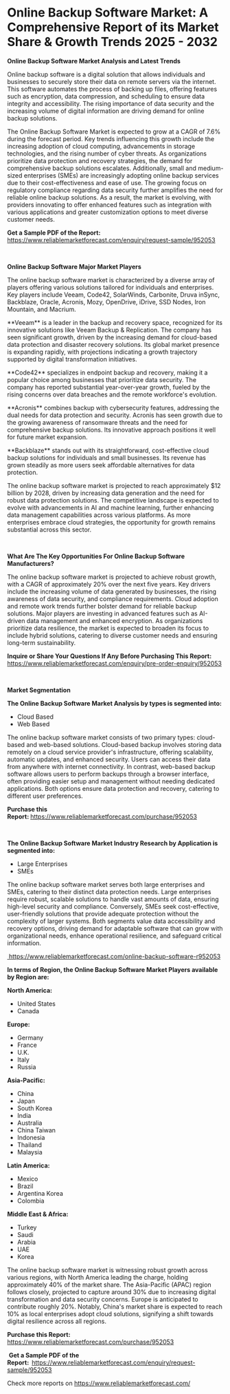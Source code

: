 <p><h1>Online Backup Software Market: A Comprehensive Report of its Market Share & Growth Trends 2025 - 2032</h1></p><p><strong>Online Backup Software Market Analysis and Latest Trends</strong></p>
<p><p>Online backup software is a digital solution that allows individuals and businesses to securely store their data on remote servers via the internet. This software automates the process of backing up files, offering features such as encryption, data compression, and scheduling to ensure data integrity and accessibility. The rising importance of data security and the increasing volume of digital information are driving demand for online backup solutions.</p><p>The Online Backup Software Market is expected to grow at a CAGR of 7.6% during the forecast period. Key trends influencing this growth include the increasing adoption of cloud computing, advancements in storage technologies, and the rising number of cyber threats. As organizations prioritize data protection and recovery strategies, the demand for comprehensive backup solutions escalates. Additionally, small and medium-sized enterprises (SMEs) are increasingly adopting online backup services due to their cost-effectiveness and ease of use. The growing focus on regulatory compliance regarding data security further amplifies the need for reliable online backup solutions. As a result, the market is evolving, with providers innovating to offer enhanced features such as integration with various applications and greater customization options to meet diverse customer needs.</p></p>
<p><strong>Get a Sample PDF of the Report:&nbsp;</strong> <a href="https://www.reliablemarketforecast.com/enquiry/request-sample/952053?utm_campaign=3029&utm_medium=2&utm_source=Github&utm_content=ia&utm_term=06032025&utm_id=online-backup-software">https://www.reliablemarketforecast.com/enquiry/request-sample/952053</a></p>
<p>&nbsp;</p>
<p><strong>Online Backup Software Major Market Players</strong></p>
<p><p>The online backup software market is characterized by a diverse array of players offering various solutions tailored for individuals and enterprises. Key players include Veeam, Code42, SolarWinds, Carbonite, Druva inSync, Backblaze, Oracle, Acronis, Mozy, OpenDrive, iDrive, SSD Nodes, Iron Mountain, and Macrium.</p><p>**Veeam** is a leader in the backup and recovery space, recognized for its innovative solutions like Veeam Backup & Replication. The company has seen significant growth, driven by the increasing demand for cloud-based data protection and disaster recovery solutions. Its global market presence is expanding rapidly, with projections indicating a growth trajectory supported by digital transformation initiatives.</p><p>**Code42** specializes in endpoint backup and recovery, making it a popular choice among businesses that prioritize data security. The company has reported substantial year-over-year growth, fueled by the rising concerns over data breaches and the remote workforce's evolution.</p><p>**Acronis** combines backup with cybersecurity features, addressing the dual needs for data protection and security. Acronis has seen growth due to the growing awareness of ransomware threats and the need for comprehensive backup solutions. Its innovative approach positions it well for future market expansion.</p><p>**Backblaze** stands out with its straightforward, cost-effective cloud backup solutions for individuals and small businesses. Its revenue has grown steadily as more users seek affordable alternatives for data protection.</p><p>The online backup software market is projected to reach approximately $12 billion by 2028, driven by increasing data generation and the need for robust data protection solutions. The competitive landscape is expected to evolve with advancements in AI and machine learning, further enhancing data management capabilities across various platforms. As more enterprises embrace cloud strategies, the opportunity for growth remains substantial across this sector.</p></p>
<p>&nbsp;</p>
<p><strong>What Are The Key Opportunities For Online Backup Software Manufacturers?</strong></p>
<p><p>The online backup software market is projected to achieve robust growth, with a CAGR of approximately 20% over the next five years. Key drivers include the increasing volume of data generated by businesses, the rising awareness of data security, and compliance requirements. Cloud adoption and remote work trends further bolster demand for reliable backup solutions. Major players are investing in advanced features such as AI-driven data management and enhanced encryption. As organizations prioritize data resilience, the market is expected to broaden its focus to include hybrid solutions, catering to diverse customer needs and ensuring long-term sustainability.</p></p>
<p><strong>Inquire or Share Your Questions If Any Before Purchasing This Report:</strong> <a href="https://www.reliablemarketforecast.com/enquiry/pre-order-enquiry/952053?utm_campaign=3029&utm_medium=2&utm_source=Github&utm_content=ia&utm_term=06032025&utm_id=online-backup-software">https://www.reliablemarketforecast.com/enquiry/pre-order-enquiry/952053</a></p>
<p>&nbsp;</p>
<p><strong>Market Segmentation</strong></p>
<p><strong>The Online Backup Software Market Analysis by types is segmented into:</strong></p>
<p><ul><li>Cloud Based</li><li>Web Based</li></ul></p>
<p><p>The online backup software market consists of two primary types: cloud-based and web-based solutions. Cloud-based backup involves storing data remotely on a cloud service provider's infrastructure, offering scalability, automatic updates, and enhanced security. Users can access their data from anywhere with internet connectivity. In contrast, web-based backup software allows users to perform backups through a browser interface, often providing easier setup and management without needing dedicated applications. Both options ensure data protection and recovery, catering to different user preferences.</p></p>
<p><strong>Purchase this Report:&nbsp;</strong><a href="https://www.reliablemarketforecast.com/purchase/952053?utm_campaign=3029&utm_medium=2&utm_source=Github&utm_content=ia&utm_term=06032025&utm_id=online-backup-software">https://www.reliablemarketforecast.com/purchase/952053</a></p>
<p>&nbsp;</p>
<p><strong>The Online Backup Software Market Industry Research by Application is segmented into:</strong></p>
<p><ul><li>Large Enterprises</li><li>SMEs</li></ul></p>
<p><p>The online backup software market serves both large enterprises and SMEs, catering to their distinct data protection needs. Large enterprises require robust, scalable solutions to handle vast amounts of data, ensuring high-level security and compliance. Conversely, SMEs seek cost-effective, user-friendly solutions that provide adequate protection without the complexity of larger systems. Both segments value data accessibility and recovery options, driving demand for adaptable software that can grow with organizational needs, enhance operational resilience, and safeguard critical information.</p></p>
<p><a href="https://www.reliablemarketforecast.com/online-backup-software-r952053?utm_campaign=3029&utm_medium=2&utm_source=Github&utm_content=ia&utm_term=06032025&utm_id=online-backup-software">&nbsp;https://www.reliablemarketforecast.com/online-backup-software-r952053</a></p>
<p><strong>In terms of Region, the Online Backup Software Market Players available by Region are:</strong></p>
<p>
    <p> <strong> North America: </strong>
        <ul>
            <li>United States</li>
            <li>Canada</li>
        </ul>
        </p> 
    <p> <strong> Europe: </strong>
        <ul>
            <li>Germany</li>
            <li>France</li>
            <li>U.K.</li>
            <li>Italy</li>
            <li>Russia</li>
        </ul>
        </p> 
    <p> <strong> Asia-Pacific: </strong>
        <ul>
            <li>China</li>
            <li>Japan</li>
            <li>South Korea</li>
            <li>India</li>
            <li>Australia</li>
            <li>China Taiwan</li>
            <li>Indonesia</li>
            <li>Thailand</li>
            <li>Malaysia</li>
        </ul>
        </p> 
    <p> <strong> Latin America: </strong>
        <ul>
            <li>Mexico</li>
            <li>Brazil</li>
            <li>Argentina Korea</li>
            <li>Colombia</li>
        </ul>
        </p> 
    <p> <strong> Middle East & Africa: </strong>
        <ul>
            <li>Turkey</li>
            <li>Saudi</li>
            <li>Arabia</li>
            <li>UAE</li>
            <li>Korea</li>
        </ul>
    </p>
    </p>
<p><p>The online backup software market is witnessing robust growth across various regions, with North America leading the charge, holding approximately 40% of the market share. The Asia-Pacific (APAC) region follows closely, projected to capture around 30% due to increasing digital transformation and data security concerns. Europe is anticipated to contribute roughly 20%. Notably, China's market share is expected to reach 10% as local enterprises adopt cloud solutions, signifying a shift towards digital resilience across all regions.</p></p>
<p><strong>Purchase this Report: </strong><a href="https://www.reliablemarketforecast.com/purchase/952053?utm_campaign=3029&utm_medium=2&utm_source=Github&utm_content=ia&utm_term=06032025&utm_id=online-backup-software">https://www.reliablemarketforecast.com/purchase/952053</a></p>
<p>&nbsp;<strong>Get a Sample PDF of the Report:&nbsp;&nbsp;</strong><a href="https://www.reliablemarketforecast.com/enquiry/request-sample/952053?utm_campaign=3029&utm_medium=2&utm_source=Github&utm_content=ia&utm_term=06032025&utm_id=online-backup-software">https://www.reliablemarketforecast.com/enquiry/request-sample/952053</a></p>
<p><strong></strong></p>
<p>Check more reports on <a href="https://www.reliablemarketforecast.com/?utm_campaign=3029&utm_medium=2&utm_source=Github&utm_content=ia&utm_term=06032025&utm_id=online-backup-software">https://www.reliablemarketforecast.com/</a></p>
